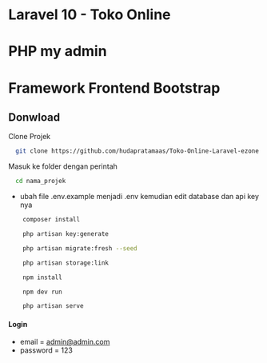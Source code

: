 # Laravel 10 - Toko Online
# PHP my admin
# Framework Frontend Bootstrap


## Donwload

Clone Projek

```bash
  git clone https://github.com/hudapratamaas/Toko-Online-Laravel-ezone.git nama_projek
```

Masuk ke folder dengan perintah

```bash
  cd nama_projek
```

-   ubah file .env.example menjadi .env kemudian edit database dan api key nya

```bash
    composer install
```

```bash
    php artisan key:generate
```

```bash
    php artisan migrate:fresh --seed
```

```bash
    php artisan storage:link
```
```bash
    npm install
```
```bash
    npm dev run
```
```bash
    php artisan serve
```

#### Login

-   email = admin@admin.com
-   password = 123
